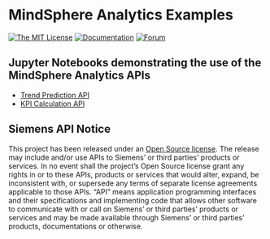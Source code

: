 # MindSphere Analytics Examples

[![The MIT License](https://img.shields.io/badge/license-MIT-009999.svg?style=flat)](./LICENSE.md)
[![Documentation](https://img.shields.io/badge/mindsphere-documentation-%23009999.svg)](https://opensource.mindsphere.io/docs/mindconnect-nodejs/index.html)
[![Forum](https://img.shields.io/badge/mindsphere-community-%23009999.svg)](https://community.plm.automation.siemens.com/t5/Developer-Space/bd-p/MindSphere-platform-forum)

## Jupyter Notebooks demonstrating the use of the MindSphere Analytics APIs

- [Trend Prediction API](trend-prediction.ipynb)
- [KPI Calculation API](kpi-calculation.ipynb)

## Siemens API Notice

This project has been released under an [Open Source license](./LICENSE.md). The release may include and/or use APIs to Siemens’ or third parties’ products or services. In no event shall the project’s Open Source license grant any rights in or to these APIs, products or services that would alter, expand, be inconsistent with, or supersede any terms of separate license agreements applicable to those APIs. “API” means application programming interfaces and their specifications and implementing code that allows other software to communicate with or call on Siemens’ or third parties’ products or services and may be made available through Siemens’ or third parties’ products, documentations or otherwise.
